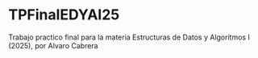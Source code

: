 # TPFinalEDYAI25
Trabajo practico final para la materia Estructuras de Datos y Algoritmos I (2025), por Alvaro Cabrera
